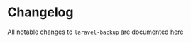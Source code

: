 # Changelog

All notable changes to `laravel-backup` are documented [here](https://docs.spatie.be/laravel-backup/v3/changelog)

